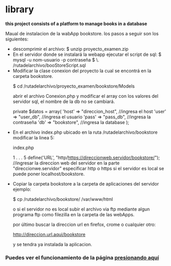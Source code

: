 # library
<p><b> this project consists of a platform to manage books in a database </b></p >


Maual de instalacion de la wabApp bookstore.
los pasos a seguir son los siguientes:
<ul>
<li>
descomprimir el archivo:
 $ unzip proyecto_examen.zip
</li>
<li>
En el servidor donde se instalará la webapp ejecutar
el script de sql: 
 $ mysql -u nom-usuario -p contraseña
 $ \. /rutadelarchivo/booStoreScript.sql
</li>
<li>
Modificar la clase conexion del proyecto la cual se encontrá en la
carpeta bookstore.

$ cd /rutadelarchivo/proyecto_examen/bookstore/Models

abrir el archivo Conexion.php y modificar el array con los valores del servidor sql, el nombre de la db no se cambiará.


private $datos = array(
    		               'host' => "direccion_host",  //ingresa el host
    		               'user' => "user_db",       //ingresa el usuario
    		               'pass' => "pass_db",   //ingresa la contraseña
    		               'db'   => "bookstore",   //ingresa la database
    		             );
</li>
<li>
En el archivo index.php ubicado en la ruta /rutadelarchivo/bookstore
modificar la linea 5:

index.php
 
1
.
.
.
5 define('URL', "http/https://direccionweb.servidor/bookstore/"); 
//ingresar la direccion web del servidor en la parte "direccionwe.servidor" especificar http o https si el servidor es local se puede poner 
localhost/bookstore.
</li>
<li>
Copiar la carpeta bookstore a la carpeta de aplicaciones del servidor
ejemplo:

$ cp /rutadelarchivo/bookstore/  /var/www/html  

o si el servidor no es local subir el archivo via ftp mediante algun programa ftp
como filezilla en la carpeta de las webApps.


por último buscar la direccion url en firefox, crome o cualquier otro:

http://direccion.url.aqui/bookstore

y se tendra ya instalada la aplicacion. 
</li>
</ul>

<h3>Puedes ver el funcionamiento de la página <a href = "http://welectronic.byethost6.com/bookstore/">presionando aquí</a><h3>

 

